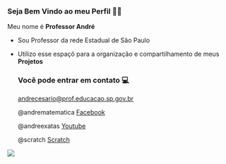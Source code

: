 ### Seja Bem Vindo ao meu Perfil 👨‍🏫

Meu nome é **Professor André**

- Sou Professor da rede Estadual de São Paulo
- Utilizo esse espaçõ para a organização e compartilhamento de meus **Projetos**

  ### Você pode entrar em contato 💻

  andrecesario@prof.educacao.sp.gov.br
  
  @andrematematica [Facebook](https://facebook.com)
  
  @andreexatas [Youtube](https://youtube.com)
  
  @scratch [Scratch](https://scratch.mit.edu)

![](https://media.tenor.com/cZ_8ynUgFzAAAAAM/frink-professor-frink.gif)
  
  

  
  

  



